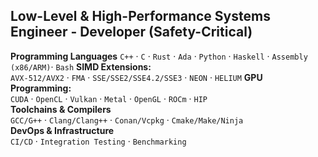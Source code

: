 
 ## Low-Level & High-Performance Systems Engineer - Developer (Safety-Critical)
**Programming Languages** 
`C++` · `C` · `Rust` · `Ada` · `Python` · `Haskell` · `Assembly (x86/ARM)`· `Bash`
**SIMD Extensions:**  
  `AVX-512/AVX2` · `FMA` · `SSE/SSE2/SSE4.2/SSE3` · `NEON` · `HELIUM` 
**GPU Programming:**  
  `CUDA` · `OpenCL` · `Vulkan` · `Metal` · `OpenGL` · `ROCm` · `HIP`  
**Toolchains & Compilers**  
`GCC/G++` · `Clang/Clang++` · `Conan/Vcpkg` · `Cmake/Make/Ninja`  
**DevOps & Infrastructure**  
`CI/CD` · `Integration Testing` · `Benchmarking`  

